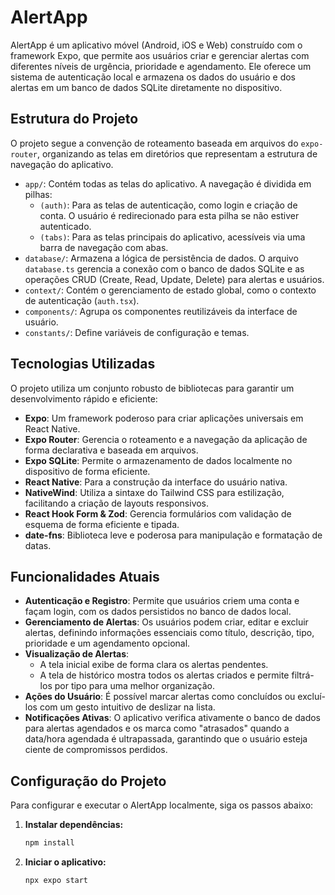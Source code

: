 # AlertApp

AlertApp é um aplicativo móvel (Android, iOS e Web) construído com o framework Expo, que permite aos usuários criar e gerenciar alertas com diferentes níveis de urgência, prioridade e agendamento. Ele oferece um sistema de autenticação local e armazena os dados do usuário e dos alertas em um banco de dados SQLite diretamente no dispositivo.

## Estrutura do Projeto

O projeto segue a convenção de roteamento baseada em arquivos do `expo-router`, organizando as telas em diretórios que representam a estrutura de navegação do aplicativo.

*   `app/`: Contém todas as telas do aplicativo. A navegação é dividida em pilhas:
    *   `(auth)`: Para as telas de autenticação, como login e criação de conta. O usuário é redirecionado para esta pilha se não estiver autenticado.
    *   `(tabs)`: Para as telas principais do aplicativo, acessíveis via uma barra de navegação com abas.
*   `database/`: Armazena a lógica de persistência de dados. O arquivo `database.ts` gerencia a conexão com o banco de dados SQLite e as operações CRUD (Create, Read, Update, Delete) para alertas e usuários.
*   `context/`: Contém o gerenciamento de estado global, como o contexto de autenticação (`auth.tsx`).
*   `components/`: Agrupa os componentes reutilizáveis da interface de usuário.
*   `constants/`: Define variáveis de configuração e temas.

## Tecnologias Utilizadas

O projeto utiliza um conjunto robusto de bibliotecas para garantir um desenvolvimento rápido e eficiente:

*   **Expo**: Um framework poderoso para criar aplicações universais em React Native.
*   **Expo Router**: Gerencia o roteamento e a navegação da aplicação de forma declarativa e baseada em arquivos.
*   **Expo SQLite**: Permite o armazenamento de dados localmente no dispositivo de forma eficiente.
*   **React Native**: Para a construção da interface do usuário nativa.
*   **NativeWind**: Utiliza a sintaxe do Tailwind CSS para estilização, facilitando a criação de layouts responsivos.
*   **React Hook Form & Zod**: Gerencia formulários com validação de esquema de forma eficiente e tipada.
*   **date-fns**: Biblioteca leve e poderosa para manipulação e formatação de datas.

## Funcionalidades Atuais

*   **Autenticação e Registro**: Permite que usuários criem uma conta e façam login, com os dados persistidos no banco de dados local.
*   **Gerenciamento de Alertas**: Os usuários podem criar, editar e excluir alertas, definindo informações essenciais como título, descrição, tipo, prioridade e um agendamento opcional.
*   **Visualização de Alertas**:
    *   A tela inicial exibe de forma clara os alertas pendentes.
    *   A tela de histórico mostra todos os alertas criados e permite filtrá-los por tipo para uma melhor organização.
*   **Ações do Usuário**: É possível marcar alertas como concluídos ou excluí-los com um gesto intuitivo de deslizar na lista.
*   **Notificações Ativas**: O aplicativo verifica ativamente o banco de dados para alertas agendados e os marca como "atrasados" quando a data/hora agendada é ultrapassada, garantindo que o usuário esteja ciente de compromissos perdidos.

## Configuração do Projeto

Para configurar e executar o AlertApp localmente, siga os passos abaixo:

1.  **Instalar dependências:**
    ```bash
    npm install
    ```
2.  **Iniciar o aplicativo:**
    ```bash
    npx expo start
    ```